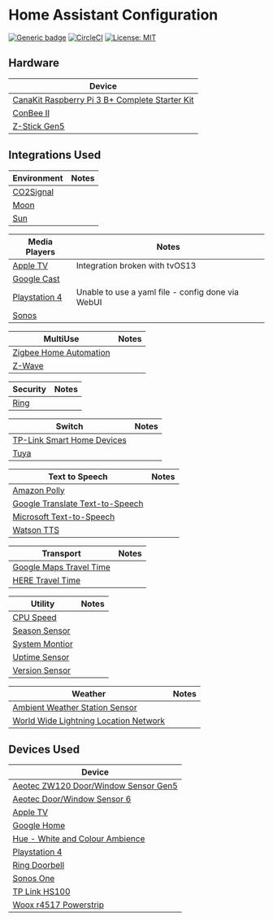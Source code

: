 # Home Assistant Configuration

[![Generic badge](https://img.shields.io/badge/Home-Assistant-blue.svg)](https://www.home-assistant.io/)
[![CircleCI](https://circleci.com/gh/matcra587/HomeAssistant-Config/tree/master.svg?style=shield)](https://circleci.com/gh/matcra587/HomeAssistant-Config/tree/master)
[![License: MIT](https://img.shields.io/badge/License-MIT-yellow.svg)](LICENSE)

## Hardware

| Device |
| --- |
| [CanaKit Raspberry Pi 3 B+ Complete Starter Kit](https://www.amazon.co.uk/CanaKit-Raspberry-Plus-Complete-Starter/dp/B07BR61P39) |
| [ConBee II](https://phoscon.de/en/conbee2) |
| [Z-Stick Gen5](https://aeotec.com/z-wave-usb-stick/) |

## Integrations Used

| Environment | Notes |
| --- | --- |
| [CO2Signal](https://www.home-assistant.io/integrations/co2signal/) | |
| [Moon](https://www.home-assistant.io/integrations/moon/) | |
| [Sun](https://www.home-assistant.io/integrations/sun/) | |

| Media Players | Notes |
| --- | --- |
| [Apple TV](https://www.home-assistant.io/integrations/apple_tv) | Integration broken with tvOS13 |
| [Google Cast](https://www.home-assistant.io/integrations/cast) | |
| [Playstation 4](https://www.home-assistant.io/integrations/ps4) | Unable to use a yaml file - config done via WebUI |
| [Sonos](https://www.home-assistant.io/integrations/sonos) | |

| MultiUse | Notes |
| --- | --- |
| [Zigbee Home Automation](https://www.home-assistant.io/integrations/zha/) | |
| [Z-Wave](https://www.home-assistant.io/integrations/zwave/) | |

| Security | Notes |
| --- | --- |
| [Ring](https://www.home-assistant.io/integrations/ring/) | |

| Switch | Notes |
| --- | --- |
| [TP-Link Smart Home Devices](https://www.home-assistant.io/integrations/tplink/) | |
| [Tuya](https://www.home-assistant.io/integrations/tuya/) | |

| Text to Speech | Notes |
| --- | --- |
| [Amazon Polly](https://www.home-assistant.io/integrations/amazon_polly/) | |
| [Google Translate Text-to-Speech](https://www.home-assistant.io/integrations/google_translate/) | |
| [Microsoft Text-to-Speech](https://www.home-assistant.io/integrations/microsoft/) | |
| [Watson TTS](https://www.home-assistant.io/integrations/watson_tts)| |

| Transport | Notes |
| --- | --- |
| [Google Maps Travel Time](https://www.home-assistant.io/integrations/google_travel_time/) | |
| [HERE Travel Time](https://www.home-assistant.io/integrations/here_travel_time/) | |

| Utility | Notes |
| --- | --- |
| [CPU Speed](https://www.home-assistant.io/integrations/cpuspeed/) | |
| [Season Sensor](https://www.home-assistant.io/integrations/season/) | |
| [System Montior](https://www.home-assistant.io/integrations/systemmonitor/) | |
| [Uptime Sensor](https://www.home-assistant.io/integrations/uptime/) | |
| [Version Sensor](https://www.home-assistant.io/integrations/version/)| |

| Weather | Notes |
| --- | --- |
| [Ambient Weather Station Sensor](https://www.home-assistant.io/integrations/ambient_station/) | |
| [World Wide Lightning Location Network](https://www.home-assistant.io/integrations/wwlln/)| |

## Devices Used

| Device |
| --- |
| [Aeotec ZW120 Door/Window Sensor Gen5](https://www.amazon.co.uk/Aeotec-Aeon-Labs-ZW120-Window/dp/B01GK5D1PE) |
| [Aeotec Door/Window Sensor 6](https://aeotec.com/smallest-door-window-sensor/)|
| [Apple TV](https://www.apple.com/uk/shop/buy-tv/apple-tv-hd/32gb) |
| [Google Home](https://store.google.com/product/google_home) |
| [Hue - White and Colour Ambience](https://www2.meethue.com/en-gb/p/hue-white-and-colour-ambience-1-pack-b22/8718699673123)|
| [Playstation 4](https://www.playstation.com/en-gb/explore/ps4/buy-ps4/buy-new-ps4/) |
| [Ring Doorbell](https://en-uk.ring.com/products/video-doorbell)|
| [Sonos One](https://www.sonos.com/en-gb/shop/one.html) |
| [TP Link HS100](https://www.tp-link.com/uk/home-networking/smart-plug/hs100/) |
| [Woox r4517 Powerstrip](https://wooxhome.com/power-c2/woox-r4517-powerstrip-uk-p7)|
